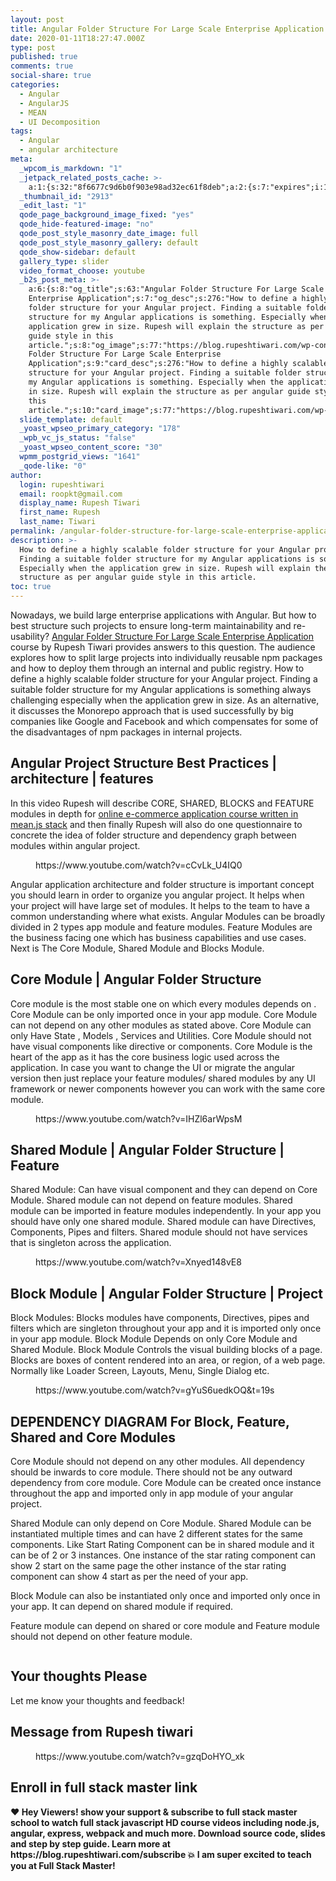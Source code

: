 ```yaml
---
layout: post
title: Angular Folder Structure For Large Scale Enterprise Application
date: 2020-01-11T18:27:47.000Z
type: post
published: true
comments: true
social-share: true
categories:
  - Angular
  - AngularJS
  - MEAN
  - UI Decomposition
tags:
  - Angular
  - angular architecture
meta:
  _wpcom_is_markdown: "1"
  _jetpack_related_posts_cache: >-
    a:1:{s:32:"8f6677c9d6b0f903e98ad32ec61f8deb";a:2:{s:7:"expires";i:1612212846;s:7:"payload";a:3:{i:0;a:1:{s:2:"id";i:493;}i:1;a:1:{s:2:"id";i:2643;}i:2;a:1:{s:2:"id";i:775;}}}}
  _thumbnail_id: "2913"
  _edit_last: "1"
  qode_page_background_image_fixed: "yes"
  qode_hide-featured-image: "no"
  qode_post_style_masonry_date_image: full
  qode_post_style_masonry_gallery: default
  qode_show-sidebar: default
  gallery_type: slider
  video_format_choose: youtube
  _b2s_post_meta: >-
    a:6:{s:8:"og_title";s:63:"Angular Folder Structure For Large Scale
    Enterprise Application";s:7:"og_desc";s:276:"How to define a highly scalable
    folder structure for your Angular project. Finding a suitable folder
    structure for my Angular applications is something. Especially when the
    application grew in size. Rupesh will explain the structure as per angular
    guide style in this
    article.";s:8:"og_image";s:77:"https://blog.rupeshtiwari.com/wp-content/uploads/2020/01/folder-structure.jpg";s:10:"card_title";s:63:"Angular
    Folder Structure For Large Scale Enterprise
    Application";s:9:"card_desc";s:276:"How to define a highly scalable folder
    structure for your Angular project. Finding a suitable folder structure for
    my Angular applications is something. Especially when the application grew
    in size. Rupesh will explain the structure as per angular guide style in
    this
    article.";s:10:"card_image";s:77:"https://blog.rupeshtiwari.com/wp-content/uploads/2020/01/folder-structure.jpg";}
  slide_template: default
  _yoast_wpseo_primary_category: "178"
  _wpb_vc_js_status: "false"
  _yoast_wpseo_content_score: "30"
  wpmm_postgrid_views: "1641"
  _qode-like: "0"
author:
  login: rupeshtiwari
  email: roopkt@gmail.com
  display_name: Rupesh Tiwari
  first_name: Rupesh
  last_name: Tiwari
permalink: /angular-folder-structure-for-large-scale-enterprise-application/
description: >-
  How to define a highly scalable folder structure for your Angular project.
  Finding a suitable folder structure for my Angular applications is something.
  Especially when the application grew in size. Rupesh will explain the
  structure as per angular guide style in this article.
toc: true
---
```


<p><!-- wp:paragraph --></p>
<p>Nowadays, we build large enterprise applications with Angular. But how to best structure such projects to ensure long-term maintainability and re-usability? <a href="https://www.youtube.com/watch?v=cCvLk_U4IQ0&amp;list=PLZed_adPqIJq4IDrDSguUotCAicVhPPMI">Angular Folder Structure For Large Scale Enterprise Application</a>  course by Rupesh Tiwari provides answers to this question. The audience explores how to split large projects into individually reusable npm packages and how to deploy them through an internal and public registry. How to define a highly scalable folder structure for your Angular project. Finding a suitable folder structure for my Angular applications is something always challenging especially when the application grew in size.  As an alternative, it discusses the Monorepo approach that is used successfully by big companies like Google and Facebook and which compensates for some of the disadvantages of npm packages in internal projects.  </p>
<p><!-- /wp:paragraph --></p>
<p><!-- wp:heading --></p>
<h2>Angular Project Structure Best Practices | architecture | features</h2>
<p><!-- /wp:heading --></p>
<p><!-- wp:paragraph --></p>
<p>In this video Rupesh will describe CORE, SHARED, BLOCKS and FEATURE modules in depth for <a href="https://www.youtube.com/watch?v=4b9xjzjY38c&amp;list=PLZed_adPqIJrl9pwlERGhU-RCNOtKqvyD">online e-commerce application course written in mean.js stack</a> and then finally Rupesh will also do one questionnaire to concrete the idea of folder structure and dependency graph between modules within angular project. </p>
<p><!-- /wp:paragraph --></p>
<p><!-- wp:core-embed/youtube {"url":"https://www.youtube.com/watch?v=cCvLk_U4IQ0","type":"video","providerNameSlug":"youtube","align":"center","className":"wp-embed-aspect-16-9 wp-has-aspect-ratio"} --></p>
<figure class="wp-block-embed-youtube aligncenter wp-block-embed is-type-video is-provider-youtube wp-embed-aspect-16-9 wp-has-aspect-ratio">
<div class="wp-block-embed__wrapper">
https://www.youtube.com/watch?v=cCvLk_U4IQ0
</div>
</figure>
<p><!-- /wp:core-embed/youtube --></p>
<p><!-- wp:paragraph --></p>
<p>Angular application architecture and folder structure is important concept you should learn in order to organize you angular project. It helps when your project will have large set of modules. It helps to the team to have a common  understanding where what exists. Angular Modules can be broadly divided in 2 types app module and feature modules. Feature Modules are the business facing one which has business capabilities and use cases. Next is The Core Module,  Shared Module and Blocks Module. </p>
<p><!-- /wp:paragraph --></p>
<p><!-- wp:heading --></p>
<h2>Core Module | Angular Folder Structure </h2>
<p><!-- /wp:heading --></p>
<p><!-- wp:paragraph --></p>
<p>Core module is the most stable one on which every modules depends on . Core Module can be only imported once in your app module. Core Module can not depend on any other modules as stated above. Core Module can only Have State , Models , Services and Utilities. Core Module should not have visual components like directive or components. Core Module is the heart of the app as it has the core business logic used across the application. In case you want to change the UI or migrate the angular version then just replace your feature modules/ shared modules by any UI framework or newer components however you can work with the same core module. </p>
<p><!-- /wp:paragraph --></p>
<p><!-- wp:core-embed/youtube {"url":"https://www.youtube.com/watch?v=IHZl6arWpsM","type":"video","providerNameSlug":"youtube","align":"center","className":"wp-embed-aspect-16-9 wp-has-aspect-ratio"} --></p>
<figure class="wp-block-embed-youtube aligncenter wp-block-embed is-type-video is-provider-youtube wp-embed-aspect-16-9 wp-has-aspect-ratio">
<div class="wp-block-embed__wrapper">
https://www.youtube.com/watch?v=IHZl6arWpsM
</div>
</figure>
<p><!-- /wp:core-embed/youtube --></p>
<p><!-- wp:heading --></p>
<h2>Shared Module | Angular Folder Structure | Feature</h2>
<p><!-- /wp:heading --></p>
<p><!-- wp:paragraph --></p>
<p>Shared Module: Can have visual component and they can depend on Core Module. Shared module can not depend on feature modules. Shared module can be imported in feature modules independently. In your app you should have only one shared module.  Shared module can have Directives, Components, Pipes and filters.  Shared module should not have services that is singleton across the application. </p>
<p><!-- /wp:paragraph --></p>
<p><!-- wp:core-embed/youtube {"url":"https://www.youtube.com/watch?v=Xnyed148vE8","type":"video","providerNameSlug":"youtube","align":"center","className":"wp-embed-aspect-16-9 wp-has-aspect-ratio"} --></p>
<figure class="wp-block-embed-youtube aligncenter wp-block-embed is-type-video is-provider-youtube wp-embed-aspect-16-9 wp-has-aspect-ratio">
<div class="wp-block-embed__wrapper">
https://www.youtube.com/watch?v=Xnyed148vE8
</div>
</figure>
<p><!-- /wp:core-embed/youtube --></p>
<p><!-- wp:heading --></p>
<h2>Block Module | Angular Folder Structure | Project</h2>
<p><!-- /wp:heading --></p>
<p><!-- wp:paragraph --></p>
<p>Block Modules: Blocks modules have components, Directives, pipes and filters which are singleton throughout your app and it is imported only once in your app module. Block Module Depends on only Core Module and Shared Module.  Block Module Controls the visual building blocks of a page. Blocks are boxes of content rendered into an area, or region, of a web page. Normally like  Loader Screen, Layouts, Menu, Single Dialog etc.</p>
<p><!-- /wp:paragraph --></p>
<p><!-- wp:core-embed/youtube {"url":"https://www.youtube.com/watch?v=gYuS6uedkOQ\u0026t=19s","type":"video","providerNameSlug":"youtube","align":"center","className":"wp-embed-aspect-16-9 wp-has-aspect-ratio"} --></p>
<figure class="wp-block-embed-youtube aligncenter wp-block-embed is-type-video is-provider-youtube wp-embed-aspect-16-9 wp-has-aspect-ratio">
<div class="wp-block-embed__wrapper">
https://www.youtube.com/watch?v=gYuS6uedkOQ&amp;t=19s
</div>
</figure>
<p><!-- /wp:core-embed/youtube --></p>
<p><!-- wp:heading --></p>
<h2>DEPENDENCY DIAGRAM For Block, Feature, Shared and Core Modules</h2>
<p><!-- /wp:heading --></p>
<p><!-- wp:paragraph --></p>
<p>Core Module should not depend on any other modules. All dependency should be inwards to core module. There should not be any outward dependency from core module. Core Module can be created once instance throughout the app and imported only in app module of your angular project.</p>
<p><!-- /wp:paragraph --></p>
<p><!-- wp:paragraph --></p>
<p>Shared Module can only depend on Core Module. Shared Module can be instantiated multiple times and can have 2 different states for the same components. Like Start Rating Component can be in shared module and it can be of 2 or 3 instances. One instance of the star rating component can show 2 start on the same page the other instance of the star rating component can show 4 start as per the need of your app. </p>
<p><!-- /wp:paragraph --></p>
<p><!-- wp:paragraph --></p>
<p>Block Module can also be instantiated only once and imported only once in your app. It can depend on shared module if required.</p>
<p><!-- /wp:paragraph --></p>
<p><!-- wp:paragraph --></p>
<p>Feature module can depend on shared or core module and Feature module should not depend on other feature module. </p>
<p><!-- /wp:paragraph --></p>
<p><!-- wp:image {"align":"center","id":2921,"sizeSlug":"large"} --></p>
<div class="wp-block-image">
<figure class="aligncenter size-large"><img src="{{ site.baseurl }}/assets/2020/01/image-1.png" alt="" class="wp-image-2921" /></figure>
</div>
<p><!-- /wp:image --></p>
<p><!-- wp:paragraph --></p>
<p><!-- /wp:paragraph --></p>
<p><!-- wp:paragraph --></p>
<p><!-- /wp:paragraph --></p>
<p><!-- wp:heading --></p>
<h2>Your thoughts Please</h2>
<p><!-- /wp:heading --></p>
<p><!-- wp:paragraph --></p>
<p>Let me know your thoughts and feedback!</p>
<p><!-- /wp:paragraph --></p>
<p><!-- wp:heading --></p>
<h2>Message from Rupesh tiwari</h2>
<p><!-- /wp:heading --></p>
<p><!-- wp:core-embed/youtube {"url":"https://www.youtube.com/watch?v=gzqDoHYO_xk","type":"video","providerNameSlug":"youtube","className":"wp-embed-aspect-16-9 wp-has-aspect-ratio"} --></p>
<figure class="wp-block-embed-youtube wp-block-embed is-type-video is-provider-youtube wp-embed-aspect-16-9 wp-has-aspect-ratio">
<div class="wp-block-embed__wrapper">
https://www.youtube.com/watch?v=gzqDoHYO_xk
</div>
</figure>
<p><!-- /wp:core-embed/youtube --></p>
<p><!-- wp:heading --></p>
<h2>Enroll in full stack master link</h2>
<p><!-- /wp:heading --></p>
<p><!-- wp:paragraph --></p>
<p><strong>❤️ Hey Viewers! show your support &amp; subscribe to full stack master school to watch full stack javascript HD course videos including node.js, angular, express, webpack and much more. Download source code, slides and step by step guide. Learn more at https://blog.rupeshtiwari.com/subscribe 💥 I am super excited to teach you at Full Stack Master!</strong></p>
<p><!-- /wp:paragraph --></p>
<p><!-- wp:image {"id":3391,"sizeSlug":"large","linkDestination":"custom"} --></p>
<figure class="wp-block-image size-large"><a href="https://blog.rupeshtiwari.com/subscribe"><img src="{{ site.baseurl }}/assets/2020/01/plan-subscription-2.jpg?fit=605%2C1024&amp;ssl=1" alt="" class="wp-image-3391" /></a></figure>
<p><!-- /wp:image --></p>
